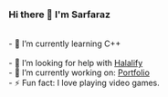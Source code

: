 ### Hi there 👋 I'm Sarfaraz
<br>
- 🌱 I’m currently learning C++<br>
<br>
- 🤔 I’m looking for help with <a href="https://github.com/MOHAMMAD-SARFARAZ-AFZAL/halalify.git">Halalify</a>
<br>
- 🔭 I’m currently working on: <a href="https://mohammadsarfarazafzal.onrender.com">Portfolio</a>
<br>
- ⚡ Fun fact: I love playing video games.

